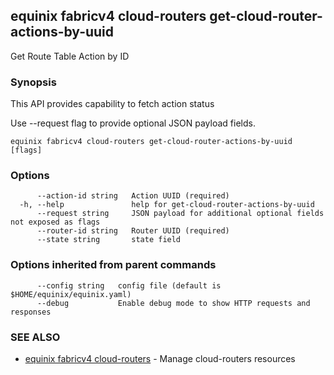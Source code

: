## equinix fabricv4 cloud-routers get-cloud-router-actions-by-uuid

Get Route Table Action by ID

### Synopsis

This API provides capability to fetch action status

Use --request flag to provide optional JSON payload fields.

```
equinix fabricv4 cloud-routers get-cloud-router-actions-by-uuid [flags]
```

### Options

```
      --action-id string   Action UUID (required)
  -h, --help               help for get-cloud-router-actions-by-uuid
      --request string     JSON payload for additional optional fields not exposed as flags
      --router-id string   Router UUID (required)
      --state string       state field
```

### Options inherited from parent commands

```
      --config string   config file (default is $HOME/equinix/equinix.yaml)
      --debug           Enable debug mode to show HTTP requests and responses
```

### SEE ALSO

* [equinix fabricv4 cloud-routers](equinix_fabricv4_cloud-routers.md)	 - Manage cloud-routers resources

